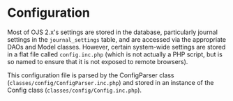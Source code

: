 # Configuration

Most of OJS 2.x's settings are stored in the database, particularly journal settings in the ``journal_settings`` table, and are accessed via the appropriate DAOs and Model classes. However, certain system-wide settings are stored in a flat file called ``config.inc.php`` (which is not actually a PHP script, but is so named to ensure that it is not exposed to remote browsers).

This configuration file is parsed by the ConfigParser class (``classes/config/ConfigParser.inc.php``) and stored in an instance of the Config class (``classes/config/Config.inc.php``).

